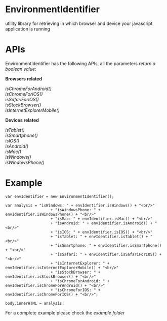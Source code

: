 # EnvironmentIdentifier
utility library for retrieving in which browser and device your javascript application is running

# APIs
EnvironmentIdentifier has the following APIs, all the parameters _return a boolean value_:

**Browsers related**

_isChromeForAndroid()_  
_isChromeForIOS()_  
_isSafariForIOS()_  
_isStockBrowser()_  
_isInternetExplorerMobile()_

**Devices related**  

_isTablet()_  
_isSmartphone()_  
_isIOS()_  
_isAndroid()_  
_isMac()_  
_isWindows()_    
_isWindowsPhone()_    

# Example
```
var envIdentifier = new EnvironmentIdentifier();

var analysis = "isWindows: " + envIdentifier.isWindows() + "<br/>"
                    + "isWindowsPhone: " + envIdentifier.isWindowsPhone() + "<br/>"
                    + "isMac: " + envIdentifier.isMac() + "<br/>"
                    + "isAndroid: " + envIdentifier.isAndroid() + "<br/>"
                    + "isIOS: " + envIdentifier.isIOS() + "<br/>"
                    + "isTablet: " + envIdentifier.isTablet() + "<br/>"
                    + "isSmartphone: " + envIdentifier.isSmartphone() + "<br/>"
                    + "isSafari: " + envIdentifier.isSafariForIOS() + "<br/>"
                    + "isInternetExplorer: " + envIdentifier.isInternetExplorerMobile() + "<br/>"
                    + "isStockBrowser: " + envIdentifier.isStockBrowser() + "<br/>"
                    + "isChromeForAndroid: " + envIdentifier.isChromeForAndroid() + "<br/>"
                    + "isChromeForIOS: " + envIdentifier.isChromeForIOS() + "<br/>";

body.innerHTML = analysis;
```

For a complete example please check the _example folder_
